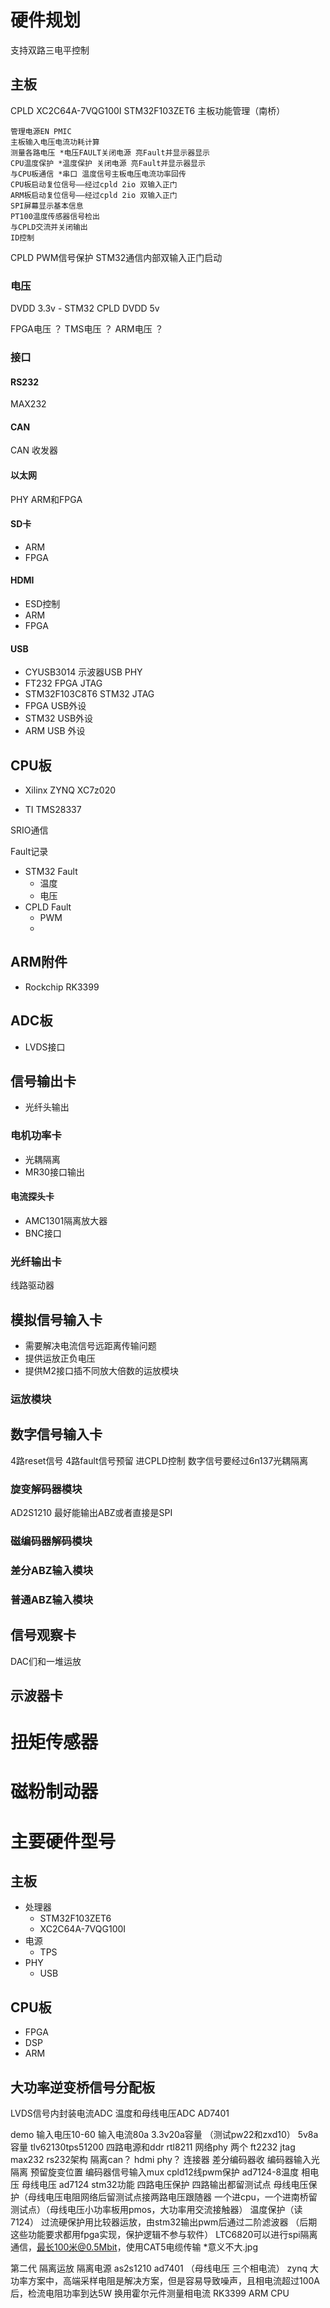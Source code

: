 # 硬件规划
支持双路三电平控制

## 主板

CPLD  XC2C64A-7VQG100I
STM32F103ZET6 主板功能管理（南桥） 
```
管理电源EN PMIC
主板输入电压电流功耗计算
测量各路电压 *电压FAULT关闭电源 亮Fault并显示器显示
CPU温度保护 *温度保护 关闭电源 亮Fault并显示器显示
与CPU板通信 *串口 温度信号主板电压电流功率回传
CPU板启动复位信号——经过cpld 2io 双输入正门
ARM板启动复位信号——经过cpld 2io 双输入正门
SPI屏幕显示基本信息
PT100温度传感器信号检出
与CPLD交流并关闭输出
ID控制
```
CPLD PWM信号保护
STM32通信内部双输入正门启动

### 电压
DVDD 3.3v - STM32 CPLD
DVDD 5v

FPGA电压 ？
TMS电压 ？
ARM电压 ？

### 接口
#### RS232
MAX232
#### CAN
CAN 收发器

#### 以太网
PHY
ARM和FPGA
#### SD卡
- ARM
- FPGA

#### HDMI
- ESD控制
- ARM
- FPGA

#### USB
- CYUSB3014 示波器USB PHY
- FT232 FPGA JTAG
- STM32F103C8T6 STM32 JTAG
- FPGA USB外设
- STM32 USB外设
- ARM USB 外设

## CPU板

- Xilinx ZYNQ XC7z020

- TI TMS28337

SRIO通信

Fault记录
- STM32 Fault
  - 温度
  - 电压
- CPLD Fault
  - PWM
  - 
## ARM附件
- Rockchip RK3399

## ADC板
- LVDS接口

## 信号输出卡
- 光纤头输出

### 电机功率卡
- 光耦隔离 
- MR30接口输出 

#### 电流探头卡
- AMC1301隔离放大器 
- BNC接口

### 光纤输出卡
线路驱动器

## 模拟信号输入卡
- 需要解决电流信号远距离传输问题
- 提供运放正负电压
- 提供M2接口插不同放大倍数的运放模块


### 运放模块

## 数字信号输入卡
4路reset信号 4路fault信号预留 进CPLD控制
数字信号要经过6n137光耦隔离
### 旋变解码器模块
AD2S1210
最好能输出ABZ或者直接是SPI
### 磁编码器解码模块
### 差分ABZ输入模块
### 普通ABZ输入模块

## 信号观察卡
DAC们和一堆运放
## 示波器卡


# 扭矩传感器
# 磁粉制动器

# 主要硬件型号

## 主板
- 处理器
  - STM32F103ZET6
  - XC2C64A-7VQG100I
- 电源
  - TPS
- PHY
  - USB 

## CPU板
- FPGA
- DSP
- ARM

## 大功率逆变桥信号分配板
LVDS信号内封装电流ADC 温度和母线电压ADC AD7401  

demo
输入电压10-60
输入电流80a
3.3v20a容量 （测试pw22和zxd10）
5v8a容量
tlv62130tps51200 四路电源和ddr
rtl8211 网络phy 两个
ft2232 jtag
max232 rs232架构
隔离can？
hdmi phy？
连接器
差分编码器收
编码器输入光隔离
预留旋变位置
编码器信号输入mux
cpld12线pwm保护
ad7124-8温度 相电压 母线电压
ad7124
stm32功能
四路电压保护 四路输出都留测试点
母线电压保护（母线电压电阻网络后留测试点接两路电压跟随器 一个进cpu，一个进南桥留测试点）（母线电压小功率板用pmos，大功率用交流接触器）
温度保护（读7124）
过流硬保护用比较器运放，由stm32输出pwm后通过二阶滤波器
（后期这些功能要求都用fpga实现，保护逻辑不参与软件）
LTC6820可以进行spi隔离通信，最长100米@0.5Mbit，使用CAT5电缆传输 *意义不大.jpg



第二代
隔离运放
隔离电源
as2s1210
ad7401 （母线电压 三个相电流）
zynq
大功率方案中，高端采样电阻是解决方案，但是容易导致噪声，且相电流超过100A后，检流电阻功率到达5W
换用霍尔元件测量相电流
RK3399 ARM CPU



